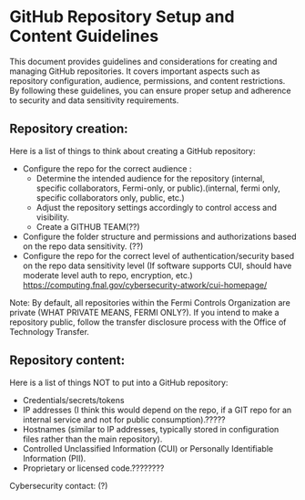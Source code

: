 # GitHub Repository Setup and Content Guidelines

This document provides guidelines and considerations for creating and managing GitHub repositories. It covers important aspects such as repository configuration, audience, permissions, and content restrictions. By following these guidelines, you can ensure proper setup and adherence to security and data sensitivity requirements.

## Repository creation:

Here is a list of things to think about creating a GitHub repository:
* Configure the repo for the correct audience :
   * Determine the intended audience for the repository (internal, specific collaborators, Fermi-only, or public).(internal, fermi only, specific collaborators only, public, etc.)
   * Adjust the repository settings accordingly to control access and visibility.
   * Create a GITHUB TEAM(??)
* Configure the folder structure and permissions and authorizations based on the repo data sensitivity.  (??)
* Configure the repo for the correct level of authentication/security based on the repo data sensitivity level (If software supports CUI, should have moderate level auth to repo, encryption, etc.) https://computing.fnal.gov/cybersecurity-atwork/cui-homepage/ 
 
Note: By default, all repositories within the Fermi Controls Organization are private (WHAT PRIVATE MEANS, FERMI ONLY?). If you intend to make a repository public, follow the transfer disclosure process with the Office of Technology Transfer.

## Repository content: 

Here is a list of things NOT to put into a GitHub repository:
 
* Credentials/secrets/tokens
* IP addresses (I think this would depend on the repo, if a GIT repo for an internal service and not for public consumption).?????
* Hostnames (similar to IP addresses, typically stored in configuration files rather than the main repository).
* Controlled Unclassified Information (CUI) or Personally Identifiable Information (PII).
* Proprietary or licensed code.????????

Cybersecurity contact: (?) 